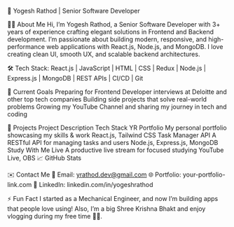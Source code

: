 🌟 Yogesh Rathod | Senior Software Developer

👨‍💻 About Me
Hi, I’m Yogesh Rathod, a Senior Software Developer with 3+ years of experience crafting elegant solutions in Frontend and Backend development.
I’m passionate about building modern, responsive, and high-performance web applications with React.js, Node.js, and MongoDB.
I love creating clean UI, smooth UX, and scalable backend architectures.

🛠️ Tech Stack:
React.js | JavaScript | HTML | CSS | Redux | Node.js | Express.js | MongoDB | REST APIs | CI/CD | Git

🚀 Current Goals
Preparing for Frontend Developer interviews at Deloitte and other top tech companies
Building side projects that solve real-world problems
Growing my YouTube Channel and sharing my journey in tech and coding

🔨 Projects
Project	Description	Tech Stack
YR Portfolio	My personal portfolio showcasing my skills & work	React.js, Tailwind CSS
Task Manager API	A RESTful API for managing tasks and users	Node.js, Express.js, MongoDB
Study With Me Live	A productive live stream for focused studying	YouTube Live, OBS
📈 GitHub Stats

✉️ Contact Me
📧 Email: yrathod.dev@gmail.com
🌐 Portfolio: your-portfolio-link.com
💼 LinkedIn: linkedin.com/in/yogeshrathod

⚡ Fun Fact
I started as a Mechanical Engineer, and now I’m building apps that people love using!
Also, I’m a big Shree Krishna Bhakt and enjoy vlogging during my free time 🎥✨.

